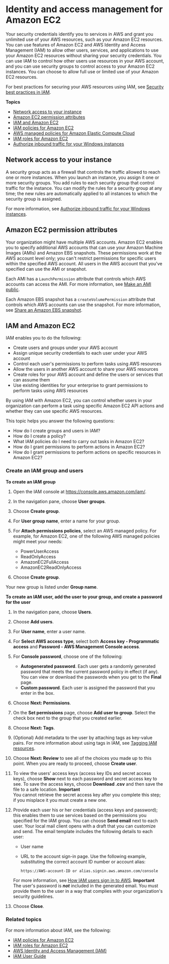 # Identity and access management for Amazon EC2<a name="security-iam"></a>

Your security credentials identify you to services in AWS and grant you unlimited use of your AWS resources, such as your Amazon EC2 resources\. You can use features of Amazon EC2 and AWS Identity and Access Management \(IAM\) to allow other users, services, and applications to use your Amazon EC2 resources without sharing your security credentials\. You can use IAM to control how other users use resources in your AWS account, and you can use security groups to control access to your Amazon EC2 instances\. You can choose to allow full use or limited use of your Amazon EC2 resources\. 

For best practices for securing your AWS resources using IAM, see [Security best practices in IAM](https://docs.aws.amazon.com/IAM/latest/UserGuide/best-practices.html)\.

**Topics**
+ [Network access to your instance](#intro-to-security-groups)
+ [Amazon EC2 permission attributes](#AmazonEC2Permissions)
+ [IAM and Amazon EC2](#intro-to-iam)
+ [IAM policies for Amazon EC2](iam-policies-for-amazon-ec2.md)
+ [AWS managed policies for Amazon Elastic Compute Cloud](security-iam-awsmanpol.md)
+ [IAM roles for Amazon EC2](iam-roles-for-amazon-ec2.md)
+ [Authorize inbound traffic for your Windows instances](authorizing-access-to-an-instance.md)

## Network access to your instance<a name="intro-to-security-groups"></a>

A security group acts as a firewall that controls the traffic allowed to reach one or more instances\. When you launch an instance, you assign it one or more security groups\. You add rules to each security group that control traffic for the instance\. You can modify the rules for a security group at any time; the new rules are automatically applied to all instances to which the security group is assigned\. 

For more information, see [Authorize inbound traffic for your Windows instances](authorizing-access-to-an-instance.md)\.

## Amazon EC2 permission attributes<a name="AmazonEC2Permissions"></a>

Your organization might have multiple AWS accounts\. Amazon EC2 enables you to specify additional AWS accounts that can use your Amazon Machine Images \(AMIs\) and Amazon EBS snapshots\. These permissions work at the AWS account level only; you can't restrict permissions for specific users within the specified AWS account\. All users in the AWS account that you've specified can use the AMI or snapshot\.

Each AMI has a `LaunchPermission` attribute that controls which AWS accounts can access the AMI\. For more information, see [Make an AMI public](sharingamis-intro.md)\.

Each Amazon EBS snapshot has a `createVolumePermission` attribute that controls which AWS accounts can use the snapshot\. For more information, see [Share an Amazon EBS snapshot](ebs-modifying-snapshot-permissions.md)\.

## IAM and Amazon EC2<a name="intro-to-iam"></a>

IAM enables you to do the following:
+ Create users and groups under your AWS account
+ Assign unique security credentials to each user under your AWS account
+ Control each user's permissions to perform tasks using AWS resources
+ Allow the users in another AWS account to share your AWS resources
+ Create roles for your AWS account and define the users or services that can assume them
+ Use existing identities for your enterprise to grant permissions to perform tasks using AWS resources

By using IAM with Amazon EC2, you can control whether users in your organization can perform a task using specific Amazon EC2 API actions and whether they can use specific AWS resources\.

This topic helps you answer the following questions:
+ How do I create groups and users in IAM?
+ How do I create a policy?
+ What IAM policies do I need to carry out tasks in Amazon EC2?
+ How do I grant permissions to perform actions in Amazon EC2?
+ How do I grant permissions to perform actions on specific resources in Amazon EC2?

### Create an IAM group and users<a name="creating-an-iam-group"></a>

**To create an IAM group**

1. Open the IAM console at [https://console\.aws\.amazon\.com/iam/](https://console.aws.amazon.com/iam/)\.

1. In the navigation pane, choose **User groups**\.

1. Choose **Create group**\. 

1. For **User group name**, enter a name for your group\.

1. For **Attach permissions policies**, select an AWS managed policy\. For example, for Amazon EC2, one of the following AWS managed policies might meet your needs:
   + PowerUserAccess
   + ReadOnlyAccess
   + AmazonEC2FullAccess
   + AmazonEC2ReadOnlyAccess

1. Choose **Create group**\.

Your new group is listed under **Group name**\.

**To create an IAM user, add the user to your group, and create a password for the user**

1. In the navigation pane, choose **Users**\.

1. Choose **Add users**\.

1. For **User name**, enter a user name\.

1. For **Select AWS access type**, select both **Access key \- Programmatic access** and **Password \- AWS Management Console access**\.

1. For **Console password**, choose one of the following:
   + **Autogenerated password**\. Each user gets a randomly generated password that meets the current password policy in effect \(if any\)\. You can view or download the passwords when you get to the **Final** page\.
   + **Custom password**\. Each user is assigned the password that you enter in the box\.

1. Choose **Next: Permissions**\.

1. On the **Set permissions** page, choose **Add user to group**\. Select the check box next to the group that you created earlier\.

1. Choose **Next: Tags**\.

1. \(Optional\) Add metadata to the user by attaching tags as key\-value pairs\. For more information about using tags in IAM, see [Tagging IAM resources](https://docs.aws.amazon.com/IAM/latest/UserGuide/id_tags.html)\.

1. Choose **Next: Review** to see all of the choices you made up to this point\. When you are ready to proceed, choose **Create user**\.

1. To view the users' access keys \(access key IDs and secret access keys\), choose **Show** next to each password and secret access key to see\. To save the access keys, choose **Download \.csv** and then save the file to a safe location\.
**Important**  
You cannot retrieve the secret access key after you complete this step; if you misplace it you must create a new one\.

1. Provide each user his or her credentials \(access keys and password\); this enables them to use services based on the permissions you specified for the IAM group\. You can choose **Send email** next to each user\. Your local mail client opens with a draft that you can customize and send\. The email template includes the following details to each user:
   + User name
   + URL to the account sign\-in page\. Use the following example, substituting the correct account ID number or account alias:

     ```
     https://AWS-account-ID or alias.signin.aws.amazon.com/console
     ```

   For more information, see [How IAM users sign in to AWS](https://docs.aws.amazon.com/IAM/latest/UserGuide/id_users_sign-in.html)\.
**Important**  
The user's password is ***not*** included in the generated email\. You must provide them to the user in a way that complies with your organization's security guidelines\.

1. Choose **Close**\.

### Related topics<a name="iam-related-topics"></a>

For more information about IAM, see the following:
+ [IAM policies for Amazon EC2](iam-policies-for-amazon-ec2.md)
+ [IAM roles for Amazon EC2](iam-roles-for-amazon-ec2.md)
+ [AWS Identity and Access Management \(IAM\)](https://aws.amazon.com/iam)
+ [IAM User Guide](https://docs.aws.amazon.com/IAM/latest/UserGuide/)